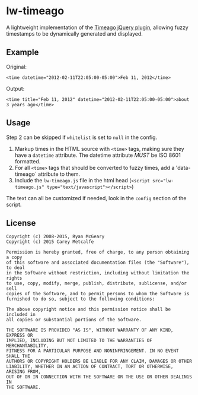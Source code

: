 lw-timeago
==========

A lightweight implementation of the [Timeago jQuery plugin](http://timeago.yarp.com/), allowing fuzzy timestamps to be dynamically generated and displayed.

Example
-------
Original:
```
<time datetime="2012-02-11T22:05:00-05:00">Feb 11, 2012</time>
```

Output:
```
<time title="Feb 11, 2012" datetime="2012-02-11T22:05:00-05:00">about 3 years ago</time>
```

Usage
-----
Step 2 can be skipped if `whitelist` is set to `null` in the config.

1. Markup times in the HTML source with `<time>` tags, making sure they have a `datetime` attribute. The datetime attribute *MUST* be ISO 8601 formatted.
2. For all `<time>` tags that should be converted to fuzzy times, add a 'data-timeago` attribute to them.
3. Include the `lw-timeago.js` file in the html head (`<script src="lw-timeago.js" type="text/javascript"></script>`)

The text can all be customized if needed, look in the `config` section of the script.

License
-------
```
Copyright (c) 2008-2015, Ryan McGeary
Copyright (c) 2015 Carey Metcalfe

Permission is hereby granted, free of charge, to any person obtaining a copy
of this software and associated documentation files (the "Software"), to deal
in the Software without restriction, including without limitation the rights
to use, copy, modify, merge, publish, distribute, sublicense, and/or sell
copies of the Software, and to permit persons to whom the Software is
furnished to do so, subject to the following conditions:

The above copyright notice and this permission notice shall be included in
all copies or substantial portions of the Software.

THE SOFTWARE IS PROVIDED "AS IS", WITHOUT WARRANTY OF ANY KIND, EXPRESS OR
IMPLIED, INCLUDING BUT NOT LIMITED TO THE WARRANTIES OF MERCHANTABILITY,
FITNESS FOR A PARTICULAR PURPOSE AND NONINFRINGEMENT. IN NO EVENT SHALL THE
AUTHORS OR COPYRIGHT HOLDERS BE LIABLE FOR ANY CLAIM, DAMAGES OR OTHER
LIABILITY, WHETHER IN AN ACTION OF CONTRACT, TORT OR OTHERWISE, ARISING FROM,
OUT OF OR IN CONNECTION WITH THE SOFTWARE OR THE USE OR OTHER DEALINGS IN
THE SOFTWARE.
```
